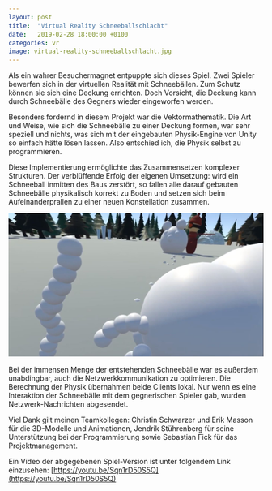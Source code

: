 ```yaml
---
layout: post
title:  "Virtual Reality Schneeballschlacht"
date:   2019-02-28 18:00:00 +0100
categories: vr
image: virtual-reality-schneeballschlacht.jpg
---
```


Als ein wahrer Besuchermagnet entpuppte sich dieses Spiel. Zwei Spieler bewerfen sich in der virtuellen Realität mit Schneebällen. Zum Schutz können sie sich eine Deckung errichten. Doch Vorsicht, die Deckung kann durch Schneebälle des Gegners wieder eingeworfen werden.

Besonders fordernd in diesem Projekt war die Vektormathematik. Die Art und Weise, wie sich die Schneebälle zu einer Deckung formen, war sehr speziell und nichts, was sich mit der eingebauten Physik-Engine von Unity so einfach hätte lösen lassen. Also entschied ich, die Physik selbst zu programmieren.

Diese Implementierung ermöglichte das Zusammensetzen komplexer Strukturen. Der verblüffende Erfolg der eigenen Umsetzung: wird ein Schneeball inmitten des Baus zerstört, so fallen alle darauf gebauten Schneebälle physikalisch korrekt zu Boden und setzen sich beim Aufeinanderprallen zu einer neuen Konstellation zusammen.

![Zusammensetzen komplexer Strukturen](virtual-reality-schneeballschlacht-strukturen.jpg)

Bei der immensen Menge der entstehenden Schneebälle war es außerdem unabdingbar, auch die Netzwerkkommunikation zu optimieren. Die Berechnung der Physik übernahmen beide Clients lokal. Nur wenn es eine Interaktion der Schneebälle mit dem gegnerischen Spieler gab, wurden Netzwerk-Nachrichten abgesendet.

Viel Dank gilt meinen Teamkollegen: Christin Schwarzer und Erik Masson für die 3D-Modelle und Animationen, Jendrik Stührenberg für seine Unterstützung bei der Programmierung sowie Sebastian Fick für das Projektmanagement.

Ein Video der abgegebenen Spiel-Version ist unter folgendem Link einzusehen: [https://youtu.be/Sqn1rD50S5Q](https://youtu.be/Sqn1rD50S5Q)
